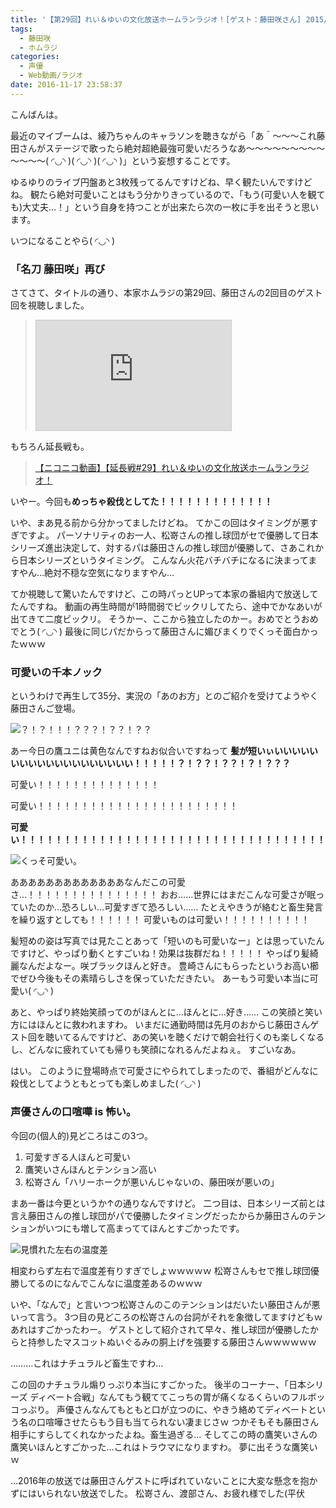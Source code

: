 ```yaml
---
title: '【第29回】れい＆ゆいの文化放送ホームランラジオ！[ゲスト：藤田咲さん] 2015/10/26'
tags:
  - 藤田咲
  - ホムラジ
categories:
  - 声優
  - Web動画/ラジオ
date: 2016-11-17 23:58:37
---
```



こんばんは。

最近のマイブームは、綾乃ちゃんのキャラソンを聴きながら「あ＾～～～これ藤田さんがステージで歌ったら絶対超絶最強可愛いだろうなあ～～～～～～～～～～～～～( ◜◡◝ )( ◜◡◝ )( ◜◡◝ )」という妄想することです。
<!-- more -->
ゆるゆりのライブ円盤あと3枚残ってるんですけどね、早く観たいんですけどね。
観たら絶対可愛いことはもう分かりきっているので、「もう(可愛い人を観ても)大丈夫…！」という自身を持つことが出来たら次の一枚に手を出そうと思います。

いつになることやら( ◜◡◝ )

### 「名刀 藤田咲」再び

さてさて、タイトルの通り、本家ホムラジの第29回、藤田さんの2回目のゲスト回を視聴しました。

> <iframe width="312" height="176" src="http://ext.nicovideo.jp/thumb/1445849531" scrolling="no" style="border:solid 1px #CCC;" frameborder="0"><a href="http://www.nicovideo.jp/watch/1445849531">【ニコニコ動画】【第29回】れい＆ゆいの文化放送ホームランラジオ！</a></iframe>

もちろん延長戦も。

> <a target="_blank" href="http://www.nicovideo.jp/watch/1445838810">【ニコニコ動画】【延長戦#29】れい＆ゆいの文化放送ホームランラジオ！</a>

いやー。今回も**めっちゃ殺伐としてた！！！！！！！！！！！！！**

いや、まあ見る前から分かってましたけどね。
てかこの回はタイミングが悪すぎですよ。
パーソナリティのお一人、松嵜さんの推し球団がセで優勝して日本シリーズ進出決定して、対するパは藤田さんの推し球団が優勝して、さあこれから日本シリーズというタイミング。
こんなん火花バチバチになるに決まってますやん…絶対不穏な空気になりますやん…

てか視聴して驚いたんですけど、この時パっとUPって本家の番組内で放送してたんですね。
動画の再生時間が1時間弱でビックリしてたら、途中でかなあいが出てきて二度ビックリ。
そうかー、ここから独立したのかー。おめでとうおめでとう( ◜◡◝ )
最後に同じパだからって藤田さんに媚びまくりでくっそ面白かったｗｗｗ

### 可愛いの千本ノック

というわけで再生して35分、実況の「あのお方」とのご紹介を受けてようやく藤田さんご登場。

![？！？！！！？？？！？？！？？](/sblog/img/20151026_homuraji29_06.jpg)

あー今日の鷹ユニは黄色なんですねお似合いですねって
**髪が短いぃいいいいいいいいいいいいいいいいいいい！！！！！？！？？！？？！？！？？？**

可愛い！！！！！！！！！！！！！！

可愛い！！！！！！！！！！！！！！！！！！！！！！！

**可愛い！！！！！！！！！！！！！！！！！！！！！！！！！！！！！！！！！！！**

![くっそ可愛い。](/sblog/img/20151026_homuraji29_02.jpg)

あああああああああああああなんだこの可愛さ…！！！！！！！！！！！！！！！
おお……世界にはまだこんな可愛さが眠っていたのか…恐ろしい…可愛すぎて恐ろしい……
たとえやきうが絡むと畜生発言を繰り返すとしても！！！！！！
可愛いものは可愛い！！！！！！！！！！

髪短めの姿は写真では見たことあって「短いのも可愛いなー」とは思っていたんですけど、やっぱり動くとすごいね！効果は抜群だね！！！！！
やっぱり髪綺麗なんだよなー。咲ブラックほんと好き。
豊崎さんにもらったというお高い櫛でぜひ今後もその素晴らしさを保っていただきたい。
あーもう可愛い本当に可愛い( ◜◡◝ )

あと、やっぱり終始笑顔ってのがほんとに…ほんとに…好き……
この笑顔と笑い方にはほんとに救われますわ。
いまだに通勤時間は先月のおからじ藤田さんゲスト回を聴いてるんですけど、あの笑いを聴くだけで朝会社行くのも楽しくなるし、どんなに疲れていても帰りも笑顔になれるんだよねぇ。
すごいなあ。

はい。
このように登場時点で可愛さにやられてしまったので、番組がどんなに殺伐としてようともとっても楽しめました( ◜◡◝ )

### 声優さんの口喧嘩 is 怖い。

今回の(個人的)見どころはこの3つ。

1. 可愛すぎる人ほんと可愛い
2. 鷹笑いさんほんとテンション高い
2. 松嵜さん「ハリーホークが悪いんじゃないの、藤田咲が悪いの」

まあ一番は今更というか↑の通りなんですけど。
二つ目は、日本シリーズ前とは言え藤田さんの推し球団がパで優勝したタイミングだったからか藤田さんのテンションがいつにも増して高まっててほんとすごかったです。

![見慣れた左右の温度差](/sblog/img/20151026_homuraji29_01.jpg)

相変わらず左右で温度差有りすぎでしょｗｗｗｗｗ
松嵜さんもセで推し球団優勝してるのになんでこんなに温度差あるのｗｗｗ

いや、「なんで」と言いつつ松嵜さんのこのテンションはだいたい藤田さんが悪いって言う。
3つ目の見どころの松嵜さんの台詞がそれを象徴してますけどもｗ
あれはすごかったわー。
ゲストとして紹介されて早々、推し球団が優勝したからと持参したマスコットぬいぐるみの胴上げを強要する藤田さんｗｗｗｗｗｗ

………これはナチュラルど畜生ですわ…

この回のナチュラル煽りっぷり本当にすごかった。
後半のコーナー、「日本シリーズ ディベート合戦」なんてもう観ててこっちの胃が痛くなるくらいのフルボッコっぷり。
声優さんなんてもともと口が立つのに、やきう絡めてディベートという名の口喧嘩させたらもう目も当てられない凄まじさｗ
つかそもそも藤田さん相手にすらしてくれなかったよね。畜生過ぎる…
そしてこの時の鷹笑いさんの鷹笑いほんとすごかった…これはトラウマになりますわ。
夢に出そうな鷹笑いｗ

…2016年の放送では藤田さんゲストに呼ばれていないことに大変な懸念を抱かずにはいられない放送でした。
松嵜さん、渡部さん、お疲れ様でした(平伏
